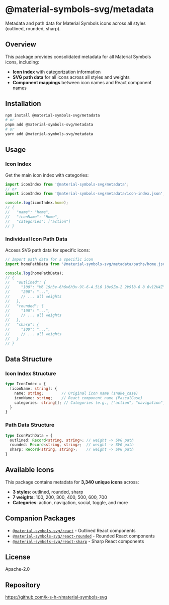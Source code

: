 # @material-symbols-svg/metadata

Metadata and path data for Material Symbols icons across all styles (outlined, rounded, sharp).

## Overview

This package provides consolidated metadata for all Material Symbols icons, including:

- **Icon index** with categorization information
- **SVG path data** for all icons across all styles and weights
- **Component mappings** between icon names and React component names

## Installation

```bash
npm install @material-symbols-svg/metadata
# or
pnpm add @material-symbols-svg/metadata
# or
yarn add @material-symbols-svg/metadata
```

## Usage

### Icon Index

Get the main icon index with categories:

```javascript
import iconIndex from '@material-symbols-svg/metadata';
// or
import iconIndex from '@material-symbols-svg/metadata/icon-index.json';

console.log(iconIndex.home);
// {
//   "name": "home",
//   "iconName": "Home", 
//   "categories": ["action"]
// }
```

### Individual Icon Path Data

Access SVG path data for specific icons:

```javascript
// Import path data for a specific icon
import homePathData from '@material-symbols-svg/metadata/paths/home.json';

console.log(homePathData);
// {
//   "outlined": {
//     "100": "M6 19h3v-6h6v6h3v-9l-6-4.5L6 10v9Zm-2 2V9l8-6 8 6v12H4Z",
//     "200": "...",
//     // ... all weights
//   },
//   "rounded": {
//     "100": "...",
//     // ... all weights  
//   },
//   "sharp": {
//     "100": "...",
//     // ... all weights
//   }
// }
```

## Data Structure

### Icon Index Structure

```typescript
type IconIndex = {
  [iconName: string]: {
    name: string;        // Original icon name (snake_case)
    iconName: string;    // React component name (PascalCase)
    categories: string[]; // Categories (e.g., ["action", "navigation"])
  }
}
```

### Path Data Structure

```typescript
type IconPathData = {
  outlined: Record<string, string>; // weight -> SVG path
  rounded: Record<string, string>;  // weight -> SVG path  
  sharp: Record<string, string>;    // weight -> SVG path
}
```

## Available Icons

This package contains metadata for **3,340 unique icons** across:

- **3 styles**: outlined, rounded, sharp
- **7 weights**: 100, 200, 300, 400, 500, 600, 700
- **Categories**: action, navigation, social, toggle, and more

## Companion Packages

- [`@material-symbols-svg/react`](https://www.npmjs.com/package/@material-symbols-svg/react) - Outlined React components
- [`@material-symbols-svg/react-rounded`](https://www.npmjs.com/package/@material-symbols-svg/react-rounded) - Rounded React components  
- [`@material-symbols-svg/react-sharp`](https://www.npmjs.com/package/@material-symbols-svg/react-sharp) - Sharp React components

## License

Apache-2.0

## Repository

https://github.com/k-s-h-r/material-symbols-svg